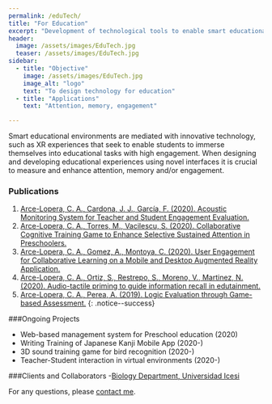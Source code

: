 ```yaml
---
permalink: /eduTech/
title: "For Education"
excerpt: "Development of technological tools to enable smart educational environments"
header:
  image: /assets/images/EduTech.jpg
  teaser: /assets/images/EduTech.jpg
sidebar:
  - title: "Objective"
    image: /assets/images/EduTech.jpg
    image_alt: "logo"
    text: "To design technology for education"
  - title: "Applications"
    text: "Attention, memory, engagement"

---
```


Smart educational environments are mediated with innovative technology, such as XR experiences that seek
to enable students to immerse themselves into educational tasks with high engagement. When designing and developing
educational experiences using novel interfaces it is crucial to measure and enhance attention, memory and/or engagement.  
 
### Publications
1.	[Arce-Lopera, C. A., Cardona, J. J., García, F. (2020). Acoustic Monitoring System for Teacher and Student Engagement Evaluation.](https://doi.org/10.23919/CISTI49556.2020.9140442)
2.	[Arce-Lopera, C. A., Torres, M., Vacilescu, S. (2020). Collaborative Cognitive Training Game to Enhance Selective Sustained Attention in Preschoolers.](https://doi.org/10.1007/978-3-030-50896-8_34)
3.	[Arce-Lopera, C. A., Gomez, A., Montoya, C. (2020). User Engagement for Collaborative Learning on a Mobile and Desktop Augmented Reality Application.](https://doi.org/10.1109/ICVRV47840.2019.00045)
4.	[Arce-Lopera, C. A., Ortiz, S., Restrepo, S., Moreno, V., Martinez, N. (2020). Audio-tactile priming to guide information recall in edutainment.](https://doi.org/10.1109/ICVRV47840.2019.00047)
5.	[Arce-Lopera, C. A., Perea, A. (2019). Logic Evaluation through Game-based Assessment.](https://doi.org/10.1007/978-3-030-20476-1_25)
{: .notice--success}

###Ongoing Projects
- Web-based management system for Preschool education (2020)
- Writing Training of Japanese Kanji Mobile App (2020-)
- 3D sound training game for bird recognition (2020-)
- Teacher-Student interaction in virtual environments (2020-)

###Clients and Collaborators
-[Biology Department, Universidad Icesi](https://www.icesi.edu.co/departamentos/departamento-de-ciencias-biologicas/)


For any questions, please [contact me](https://forms.gle/63NYpG1siX6E4KGj8).
